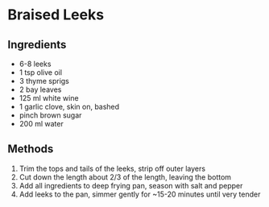 # Braised Leeks

## Ingredients

* 6-8 leeks
* 1 tsp olive oil
* 3 thyme sprigs
* 2 bay leaves
* 125 ml white wine
* 1 garlic clove, skin on, bashed
* pinch brown sugar
* 200 ml water


## Methods

1. Trim the tops and tails of the leeks, strip off outer layers
2. Cut down the length about 2/3 of the length, leaving the bottom
3. Add all ingredients to deep frying pan, season with salt and pepper
4. Add leeks to the pan, simmer gently for ~15-20 minutes until very tender
